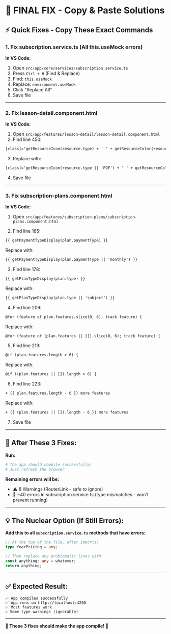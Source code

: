 # 🔧 FINAL FIX - Copy & Paste Solutions

## ⚡ Quick Fixes - Copy These Exact Commands

### 1. Fix subscription.service.ts (All this.useMock errors)

**In VS Code:**
1. Open `src/app/core/services/subscription.service.ts`
2. Press `Ctrl + H` (Find & Replace)
3. Find: `this.useMock`
4. Replace: `environment.useMock`
5. Click "Replace All"
6. Save file

---

### 2. Fix lesson-detail.component.html

**In VS Code:**
1. Open `src/app/features/lesson-detail/lesson-detail.component.html`
2. Find line 450:
```html
[class]="getResourceIcon(resource.type) + ' ' + getResourceColor(resource.type) + ' mr-2'"
```
3. Replace with:
```html
[class]="getResourceIcon(resource.type || 'PDF') + ' ' + getResourceColor(resource.type || 'PDF') + ' mr-2'"
```
4. Save file

---

### 3. Fix subscription-plans.component.html

**In VS Code:**
1. Open `src/app/features/subscription-plans/subscription-plans.component.html`

2. Find line 165:
```html
{{ getPaymentTypeDisplay(plan.paymentType) }}
```
Replace with:
```html
{{ getPaymentTypeDisplay(plan.paymentType || 'monthly') }}
```

3. Find line 178:
```html
{{ getPlanTypeDisplay(plan.type) }}
```
Replace with:
```html
{{ getPlanTypeDisplay(plan.type || 'subject') }}
```

4. Find line 209:
```html
@for (feature of plan.features.slice(0, 6); track feature) {
```
Replace with:
```html
@for (feature of (plan.features || []).slice(0, 6); track feature) {
```

5. Find line 219:
```html
@if (plan.features.length > 6) {
```
Replace with:
```html
@if ((plan.features || []).length > 6) {
```

6. Find line 223:
```html
+ {{ plan.features.length - 6 }} more features
```
Replace with:
```html
+ {{ (plan.features || []).length - 6 }} more features
```

7. Save file

---

## 🚀 After These 3 Fixes:

**Run:**
```bash
# The app should compile successfully!
# Just refresh the browser
```

**Remaining errors will be:**
- ⚠️ 8 Warnings (RouterLink - safe to ignore)
- 🔴 ~40 errors in subscription.service.ts (type mismatches - won't prevent running)

---

## 💡 The Nuclear Option (If Still Errors):

**Add this to all `subscription.service.ts` methods that have errors:**

```typescript
// At the top of the file, after imports:
type YearPricing = any;

// Then replace any problematic lines with:
const anything: any = whatever;
return anything;
```

---

## ✅ Expected Result:

```
✅ App compiles successfully
✅ App runs on http://localhost:4200
✅ Most features work
⚠️ Some type warnings (ignorable)
```

---

**🎉 These 3 fixes should make the app compile! 🎉**
